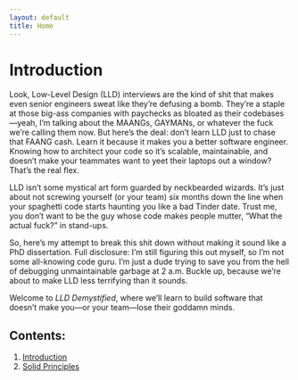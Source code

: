 ```yaml
---
layout: default
title: Home
---
```


# Introduction

Look, Low-Level Design (LLD) interviews are the kind of shit that makes even senior engineers sweat like they’re defusing a bomb. They’re a staple at those big-ass companies with paychecks as bloated as their codebases—yeah, I’m talking about the MAANGs, GAYMANs, or whatever the fuck we’re calling them now. But here’s the deal: don’t learn LLD just to chase that FAANG cash. Learn it because it makes you a better software engineer. Knowing how to architect your code so it’s scalable, maintainable, and doesn’t make your teammates want to yeet their laptops out a window? That’s the real flex.

LLD isn’t some mystical art form guarded by neckbearded wizards. It’s just about not screwing yourself (or your team) six months down the line when your spaghetti code starts haunting you like a bad Tinder date. Trust me, you don’t want to be the guy whose code makes people mutter, “What the actual fuck?” in stand-ups.

So, here’s my attempt to break this shit down without making it sound like a PhD dissertation. Full disclosure: I’m still figuring this out myself, so I’m not some all-knowing code guru. I’m just a dude trying to save you from the hell of debugging unmaintainable garbage at 2 a.m. Buckle up, because we’re about to make LLD less terrifying than it sounds.

Welcome to *LLD Demystified*, where we’ll learn to build software that doesn’t make you—or your team—lose their goddamn minds.

## Contents:
1. [Introduction](introduction.md)
2. [Solid Principles](solid_principles.md)
